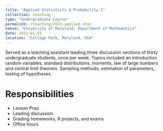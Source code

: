 ```yaml
---
title: "Applied Statisticts & Probability I"
collection: teaching
type: "Undergraduate Course"
permalink: /teaching/2023-applied-stat
venue: "University of Maryland, Department of Mathematics"
date: 2023-01-01
location: "College Park, Maryland, USA"
---
```


Served as a teaching assistant leading three discussion sections of thirty undergraduate students, once per week. Topics included an introduction random variables, standard distributions, moments, law of large numbers and central limit theorem. Sampling methods, estimation of parameters, testing of hypotheses.

Responsibilities
======
- Lesson Prep
- Leading discussion
- Grading homeworks, R projects, and exams
- Office hours
